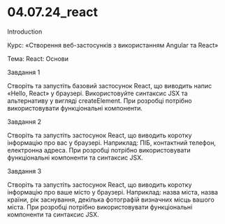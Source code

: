 # 04.07.24_react

Introduction

Курс: «Створення веб-застосунків з використанням Angular та React»

Тема: React: Основи

Завдання 1

Створіть та запустіть базовий застосунок React, що виводить напис 
«Hello, React» у браузері. Використовуйте синтаксис JSX та альтернативу 
у вигляді createElement. При розробці потрібно використовувати 
функціональні компоненти.

Завдання 2

Створіть та запустіть застосунок React, що виводить коротку інформацію 
про вас у браузері. Наприклад: ПІБ, контактний телефон, електронна адреса.
 При розробці потрібно використовувати функціональні компоненти та синтаксис JSX.

Завдання 3

Створіть та запустіть застосунок React, що виводить коротку інформацію 
про ваше місто у браузері. Наприклад: назва міста, назва країни, рік заснування, 
декілька фотографій визначних місць вашого міста. При розробці потрібно 
використовувати функціональні компоненти та синтаксис JSX.


